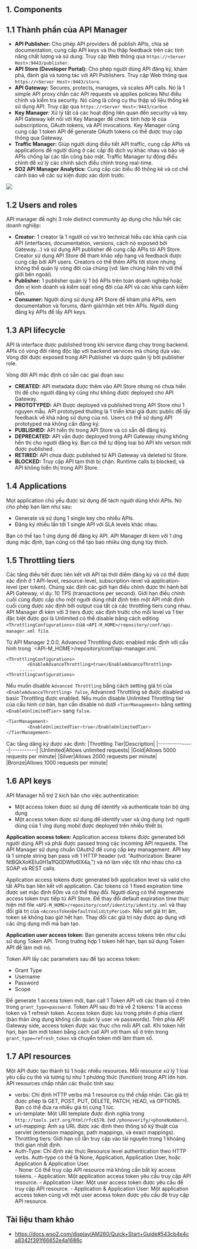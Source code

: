 ## 1. Components

## 1.1 Thành phần của API Manager

- **API Publisher:** Cho phép API providers để publish APIs, chia sẻ documentation, cung cấp API keys và thu thập feedback trên các tính năng chất lượng và sử dung. Truy cập Web thông qua `https://<Server Host>:9443/publisher`.
- **API Store (Developer Portal):** Cho phép người dùng API đăng ký, khám phá, đánh giá và tương tác với API Publishers. Truy cập Web thông qua `https://<Server Host>:9443/store`.
- **API Gateway:** Secures, protects, manages, và scales API calls. Nó là 1 simple API proxy chắn các API requests và applies policies Như điều chỉnh và kiểm tra security. Nó cũng là công cụ thu thập số liệu thống kê sử dụng API. Truy cập qua `https://<Server Host>:9443/carbon `.
- **Key Manager**: Xử lý tất cả các hoạt động liên quan đến security và key. API Gateway kết nối với Key Manager để check tính hợp lệ của subscriptions, OAuth tokens, và API invocations. Key Manager cũng cung cấp 1 token API để generate OAuth tokens có thể được truy cập thông qua Gateway.
- **Traffic Manager:** Giúp người dùng điều tiết API traffic, cung cấp APIs và applications để người dùng ở các cấp độ dịch vụ khác nhau và bảo vệ APIs chống lại các tấn công bảo mật. Traffic Manager tự động điểu chỉnh để xử lý các chính sách điểu chỉnh trong real-time.
- **SO2 API Manager Analytics:** Cung cấp các biểu đồ thống kê và cơ chế cảnh báo về các sự kiện được xác định trước.

<img src=https://i.imgur.com/Or4F9cZ.png>

## 1.2 Users and roles

API manager đề nghị 3 role distinct community áp dụng cho hầu hết các doanh nghiệp:
 - **Creator:** 1 creator là 1 người có vai trò technical hiểu các khía cạnh của API (interfaces, documentation, versions, cách nó exposed bới Gateway...) và sử dụng API publisher để cung cấp APIs tói API Store. Creator sử dụng API Store để tham khảo xếp hạng và feedback được cung cấp bởi API users. Creators có thể thêm APIs tới store nhưng không thể quản lý vòng đời của chúng (vd: làm chúng hiển thị với thế giới bên ngoài).
 - **Publisher:** 1 publisher quản lý 1 bộ APIs trên toàn doanh nghiệp hoặc đơn vị kinh doanh và kiểm soát vòng đời của API và các khía cạnh kiếm tiền. 
- **Consumer:** Người dùng sử dụng API Store để khám phá APIs, xem documentation và forums, đánh giá/nhận xét trên APIs. Người dùng đăng ký APIs để lấy API keys.

## 1.3 API lifecycle

API là interface được published trong khi service đang chạy trong backend. APIs có vòng đời riêng độc lập với backend services mà chúng dựa vào. Vòng đời được exposed trong API Publisher và dược quản lý bởi publisher role.

Vòng đời API mặc định có sẵn các giai đoạn sau:
 - **CREATED:** API metadata được thêm vào API Store nhưng nó chưa hiển thị để cho người đăng ký cũng như không được deployed cho API Gateway.
- **PROTOTYPED:** API Được deployed và published trong API Store như 1 nguyen mẫu. API prototyped thường là 1 triển khai giả đươc public để lấy feedback về khả năng sử dụng của nó. Users có thể sử dụng API prototyped mà không cần đăng ký.
- **PUBLISHED:** API hiển thị trong API Store và có sẵn để đăng ký.
- **DEPRECATED:** API vẫn được deployed trong API Gateway nhưng không hển thị cho người đăng ký. Bạn có thể tự động loại bỏ API khi verson mới được published.
- **RETIRED:** API chưa được published từ API Gateway và deleted từ Store.
- **BLOCKED:** Truy cập API tạm thời bị chặn. Runtime calls bị blocked, và API không hiển thị trong API Store.

## 1.4 Applications

Mọt application chủ yếu được sử dụng để tách người dùng khỏi APIs. Nó cho phép bạn làm như sau:
- Generate và sử dụng 1 single key cho nhiều APIs.
- Đăng ký nhiều lần tới 1 single API với SLA levels khác nhau.

Bạn có thế tạo 1 ứng dụng để đăng ký API. API Manager đi kèm với 1 ứng dụng mặc định, bạn cũng có thể tạo bao nhiêu ứng dụng tùy thích.

## 1.5 Throttling tiers

Các tầng điều tiết được liên kết với API tại thời điểm đăng ký và có thể được xác định ở 1 API-level, resource-level, subscription-level và application-level (per token). Chúng xác định các giới hạn điều chỉnh được thi hành bởi API Gateway, ví dụ: 10 TPS (transactions per second). Giới hạn điều chỉnh cuối cùng được cấp cho một người dùng nhất định trên một API nhất định cuối cùng được xác định bởi output của tất cả các throttling tiers cùng nhau. API Manager đi kèm với 3 tiers được xác định trước cho mỗi level và 1 tier đặc biệt được gọi là Unlimited có thể disable bằng cách editing `<ThrottlingConfigurations>` của `<API-M_HOME>/repository/conf/api-manager.xml file`. 

Từ API Manager 2.0.0, Advanced Throttling được enabled mặc định với cấu hình trong `<API-M_HOME>/repository/conf/api-manager.xml.```
```
<ThrottlingConfigurations>
        <EnableAdvanceThrottling>true</EnableAdvanceThrottling>
     ......
<ThrottlingConfigurations>
```
Nếu muốn disable `Advanced Throttling` bắng cách setting giá trị của `<EnableAdvanceThrottling> false`, Advanced Throttling sẽ được disabled và basic Throttling được enabled. Nếu muốn disable Unlimited Throttling tier của cấu hình cơ bản, bạn cần disable nó dưới `<TierManagement>` bằng setting `<EnableUnlimitedTier>` sang `false`.
```sh
<TierManagement>       
        <EnableUnlimitedTier>true</EnableUnlimitedTier>
</TierManagement>
```
Các tầng dăng ký được xác định:
|Throttling Tier|Description|
|---------------|-----------|
|Unlimited|Allows unlimited requests|
|Gold|Allows 5000 requests per minute|
|Silver|Allows 2000 requests per minute|
|Bronze|Allows 1000 requests per minute|

## 1.6 API keys
API Manager hỗ trợ 2 kich bản cho việc authentication:
- Một access token được sử dụng để identify và authenticate toàn bộ ứng dụng
- Một access token được sử dụng để identify user và ứng dụng (vd: người dùng của 1 ứng dụng mobil được deployed trên nhiều thiết bị.

**Application access token:** Application access tokens được generated bới người dùng API và phải được passed trong các incoming API requests. The API Manager sử dụng chuẩn OAuth2 để cung cấp key management. API key là 1 simple string bạn pass với 1 HTTP header (vd: "Authorization: Bearer NtBQkXoKElu0H1a1fQ0DWfo6IX4a,") và nó làm việc tốt như nhau cho cả SOAP và REST calls.

Application access tokens được generated bởi application level và valid cho tất APIs bạn liên kết với application. Các tokens có 1 fixed expiration time được set mặc định 60m và có thể thay đổi. Người dùng có thể regenerate access token trực tiếp từ API Store. Để thay đổi default expiration time thực hiện mở file `<API-M_HOME>/repository/conf/identity/identity.xml` và thay đổi giá trị của `<AccessTokenDefaultValidityPeriod>`. Nếu set giá trị âm, token sẽ không bao giờ hết hạn. Thay đổi các giá trị này được áp dụng với các ứng dụng mới mà bạn tạo.

**Application user access token:** Bạn generate access tokens trên như cầu sử dụng Token API. Trong trường hợp 1 token hết hạn, bạn sử dụng Token API để làm mới nó.

Token API lấy các parameters sau để tạo access token:
- Grant Type
- Username
- Password
- Scope

Để generate 1 access token mới, bạn call 1 Token API với các tham số ở trên trong `grant_type=password`. Token API sau đó trả về 2 tokens: 1 là access token và 1 refresh token. Access token được lưu trong phiên ở phía client (bản thân ứng dụng không cần quản lý user vè passwords). Trên phía API Gateway side, access token được xác thực cho mỗi API call. Khi token hết hạn, bạn làm mới token bằng cách call API với tham số ở trên trong `grant_type=refresh_token` và chuyển token mới làm tham số.

## 1.7 API resources

Một API được tạo thành từ 1 hoặc nhiều resources. Mỗi resource xử lý 1 loại yêu cầu cụ thẻ và tương tự như 1 phương thức (function) trong API lớn hơn. API resources chấp nhân các thuộc tính sau:
- verbs: Chỉ định HTTP verbs mà 1 resource cụ thể chấp nhận. Các giá trị được phép là GET, POST, PUT, DELETE, PATCH, HEAD, và OPTIONS. Bạn có thể đưa ra nhiều giá trị cùng 1 lúc.  
- uri-template: Một URI template được định nghĩa trong `http://tools.ietf.org/html/rfc6570`. (vd `/phoneverify/<phoneNumber>`).
- url-mapping: Ánh xạ URL được xác định theo thông số kỹ thuật của servlet (extension mappings, path mappings, và exact mappings).
- Throttling tiers: Giới hạn cố lần truy cập vào tài nguyên trong 1 khoảng thời gian nhất định.
- Auth-Type: Chỉ định xác thực Resource level authentication theo HTTP verbs. Auth-type có thể là None, Application, Application User, hoặc Application & Application User.  
           - None: Có thể truy cập API resource mà không cần bất kỳ access tokens.
           - Application: Một application access token yêu cầu truy cập API resource.
           - Application User: Một user access token được yêu cầu để truy cập API resource.
           - Application & Application User: Một application access token cùng với một user access token được yêu cầu đẻ truy cập API resource.

## Tài liệu tham khảo 
- https://docs.wso2.com/display/AM260/Quick+Start+Guide#543cb4e4ca8342f391f66652e4a1686c
